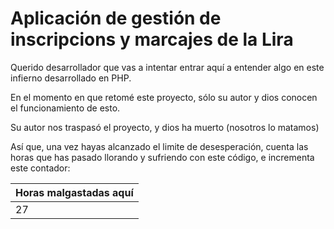 # Aplicación de gestión de inscripcions y marcajes de la Lira

Querido desarrollador que vas a intentar entrar aquí a entender algo en este infierno desarrollado en PHP.

En el momento en que retomé este proyecto, sólo su autor y dios conocen el funcionamiento de esto.

Su autor nos traspasó el proyecto, y dios ha muerto (nosotros lo matamos)

Así que, una vez hayas alcanzado el limite de desesperación, cuenta las horas que has pasado llorando y sufriendo con este código, e incrementa este contador:

| Horas malgastadas aquí |
| - |
| 27 |